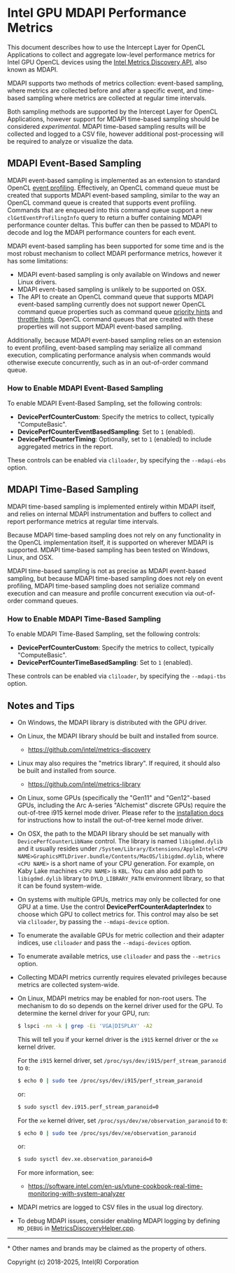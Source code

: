 # Intel GPU MDAPI Performance Metrics

This document describes how to use the Intercept Layer for OpenCL Applications
to collect and aggregate low-level performance metrics for Intel GPU OpenCL
devices using the [Intel Metrics Discovery API](https://github.com/intel/metrics-discovery),
also known as MDAPI.

MDAPI supports two methods of metrics collection: event-based sampling, where
metrics are collected before and after a specific event, and time-based sampling
where metrics are collected at regular time intervals.

Both sampling methods are supported by the Intercept Layer for OpenCL Applications,
however support for MDAPI time-based sampling should be considered _experimental_.
MDAPI time-based sampling results will be collected and logged to a CSV file,
however additional post-processing will be required to analyze or visualize the
data.

## MDAPI Event-Based Sampling

MDAPI event-based sampling is implemented as an extension to standard OpenCL
[event profiling](https://www.khronos.org/registry/OpenCL/specs/2.2/html/OpenCL_API.html#event-profiling-info-table).
Effectively, an OpenCL command queue must be created that supports MDAPI event-based
sampling, similar to the way an OpenCL command queue is created that supports
event profiling.  Commands that are enqueued into this command queue support a
new `clGetEventProfilingInfo` query to return a buffer containing MDAPI performance
counter deltas.  This buffer can then be passed to MDAPI to decode and log the
MDAPI performance counters for each event.

MDAPI event-based sampling has been supported for some time and is the most robust
mechanism to collect MDAPI performance metrics, however it has some limitations:

* MDAPI event-based sampling is only available on Windows and newer Linux drivers.
* MDAPI event-based sampling is unlikely to be supported on OSX.
* The API to create an OpenCL command queue that supports MDAPI event-based
sampling currently does not support newer OpenCL command queue properties such
as command queue [priority hints](https://www.khronos.org/registry/OpenCL/specs/2.2/html/OpenCL_Ext.html#cl_khr_priority_hints)
and [throttle hints](https://www.khronos.org/registry/OpenCL/specs/2.2/html/OpenCL_Ext.html#cl_khr_throttle_hints).
OpenCL command queues that are created with these properties will not support
MDAPI event-based sampling.

Additionally, because MDAPI event-based sampling relies on an extension to event
profiling, event-based sampling may serialize all command execution, complicating
performance analysis when commands would otherwise execute concurrently, such as in
an out-of-order command queue.

### How to Enable MDAPI Event-Based Sampling

To enable MDAPI Event-Based Sampling, set the following controls:

* **DevicePerfCounterCustom**: Specify the metrics to collect, typically "ComputeBasic".
* **DevicePerfCounterEventBasedSampling**: Set to `1` (enabled).
* **DevicePerfCounterTiming**: Optionally, set to `1` (enabled) to include aggregated metrics in the report.

These controls can be enabled via `cliloader`, by specifying the `--mdapi-ebs` option.

## MDAPI Time-Based Sampling

MDAPI time-based sampling is implemented entirely within MDAPI itself, and relies
on internal MDAPI instrumentation and buffers to collect and report performance metrics
at regular time intervals.

Because MDAPI time-based sampling does not rely on any functionality in the OpenCL
implementation itself, it is supported on wherever MDAPI is supported.
MDAPI time-based sampling has been tested on Windows, Linux, and OSX.

MDAPI time-based sampling is not as precise as MDAPI event-based sampling, but
because MDAPI time-based sampling does not rely on event profiling, MDAPI
time-based sampling does not serialize command execution and can measure
and profile concurrent execution via out-of-order command queues.

### How to Enable MDAPI Time-Based Sampling

To enable MDAPI Time-Based Sampling, set the following controls:

* **DevicePerfCounterCustom**: Specify the metrics to collect, typically "ComputeBasic".
* **DevicePerfCounterTimeBasedSampling**: Set to `1` (enabled).

These controls can be enabled via `cliloader`, by specifying the `--mdapi-tbs` option.

## Notes and Tips

* On Windows, the MDAPI library is distributed with the GPU driver.
* On Linux, the MDAPI library should be built and installed from source.

    * https://github.com/intel/metrics-discovery

* Linux may also requires the "metrics library".  If required, it should also be
  built and installed from source.

    * https://github.com/intel/metrics-library

* On Linux, some GPUs (specifically the "Gen11" and "Gen12"-based GPUs,
including the Arc A-series "Alchemist" discrete GPUs) require the out-of-tree
i915 kernel mode driver.
Please refer to the [installation docs](https://dgpu-docs.intel.com/) for
instructions how to install the out-of-tree kernel mode driver.
* On OSX, the path to the MDAPI library should be set manually with
`DevicePerfCounterLibName` control. The library is named `libigdmd.dylib` and
it usually resides under `/System/Library/Extensions/AppleIntel<CPU NAME>GraphicsMTLDriver.bundle/Contents/MacOS/libigdmd.dylib`,
where `<CPU NAME>` is a short name of your CPU generation. For example, on Kaby
Lake machines `<CPU NAME>` is `KBL`. You can also add path to `libigdmd.dylib`
library to `DYLD_LIBRARY_PATH` environment library, so that it can be found system-wide.
* On systems with multiple GPUs, metrics may only be collected for one GPU at a
time. Use the control **DevicePerfCounterAdapterIndex** to choose which GPU to
collect metrics for. This control may also be set via `cliloader`, by passing
the `--mdapi-device` option.
* To enumerate the available GPUs for metric collection and their adapter
indices, use `cliloader` and pass the `--mdapi-devices` option.
* To enumerate available metrics, use `cliloader` and pass the `--metrics`
option.
* Collecting MDAPI metrics currently requires elevated privileges
because metrics are collected system-wide.
* On Linux, MDAPI metrics may be enabled for non-root users.
The mechanism to do so depends on the kernel driver used for the GPU.
To determine the kernel driver for your GPU, run:

    ```sh
    $ lspci -nn -k | grep -Ei 'VGA|DISPLAY' -A2
    ```

    This will tell you if your kernel driver is the `i915` kernel driver or the
    `xe` kernel driver.

    For the `i915` kernel driver, set `/proc/sys/dev/i915/perf_stream_paranoid`
    to `0`:

    ```sh
    $ echo 0 | sudo tee /proc/sys/dev/i915/perf_stream_paranoid
    ```

    or:

    ```sh
    $ sudo sysctl dev.i915.perf_stream_paranoid=0
    ```

    For the `xe` kernel driver, set `/proc/sys/dev/xe/observation_paranoid` to
    `0`:

    ```sh
    $ echo 0 | sudo tee /proc/sys/dev/xe/observation_paranoid
    ```

    or:

    ```sh
    $ sudo sysctl dev.xe.observation_paranoid=0
    ```

    For more information, see:
    * https://software.intel.com/en-us/vtune-cookbook-real-time-monitoring-with-system-analyzer
* MDAPI metrics are logged to CSV files in the usual log directory.
* To debug MDAPI issues, consider enabling MDAPI logging by defining `MD_DEBUG` in
[MetricsDiscoveryHelper.cpp](../intercept/mdapi/MetricsDiscoveryHelper.cpp).

---

\* Other names and brands may be claimed as the property of others.

Copyright (c) 2018-2025, Intel(R) Corporation
